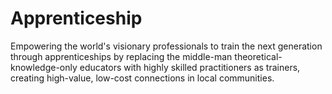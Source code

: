 # Apprenticeship
Empowering the world's visionary professionals to train the next generation through apprenticeships by replacing the middle-man theoretical-knowledge-only educators with highly skilled practitioners as trainers, creating high-value, low-cost connections in local communities. 
